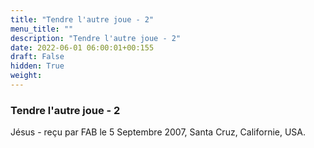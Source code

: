 ```yaml
---
title: "Tendre l'autre joue - 2"
menu_title: ""
description: "Tendre l'autre joue - 2"
date: 2022-06-01 06:00:01+00:155
draft: False
hidden: True
weight:
---
```

### Tendre l'autre joue - 2

Jésus - reçu par FAB le 5 Septembre 2007, Santa Cruz, Californie, USA.



